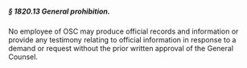##### § 1820.13 General prohibition. #####

No employee of OSC may produce official records and information or provide any testimony relating to official information in response to a demand or request without the prior written approval of the General Counsel.